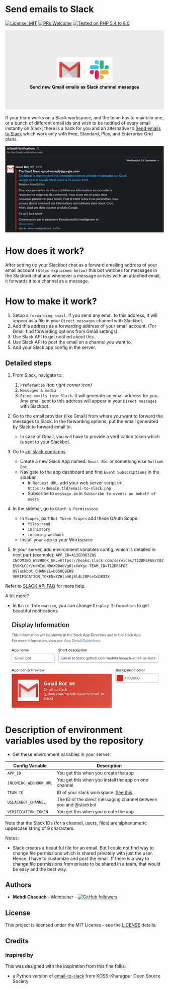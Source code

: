 # Send emails to Slack

[![License: MIT](https://img.shields.io/github/license/mehdichaouch/email-to-slack.svg?style=flat-square)](./LICENSE)
[![PRs Welcome](https://img.shields.io/badge/PRs-welcome-brightgreen.svg "PRs Welcome")](https://github.com/mehdichaouch/email-to-slack/pulls)
[![Tested on PHP 5.4 to 8.0](https://img.shields.io/badge/tested%20on-PHP%205.4%20|%205.5%20|%205.6%20|%207.0%20|%207.1%20|%207.2%20|%207.3%20|%207.4%20|%208.0%20-brightgreen.svg?maxAge=2419200)](https://github.com/PHPCompatibility/PHPCompatibility/actions?query=workflow%3ATests)

<p align="center">
  <img src="images/repository-open-graph.png" alt="Gmail notification"/>
</p>

If your team works on a Slack workspace, and the team has to maintain one, or a bunch of different email ids and wish to be notified of every email instantly on Slack; there is a hack for you and an alternative to [Send emails to Slack](https://slack.com/intl/en-fr/help/articles/206819278-Send-emails-to-Slack) which work only with ~~Free~~, Standard, Plus, and Enterprise Grid plans.

<p align="center">
  <img src="images/slack-gmail-notification.png" alt="Gmail notification"/>
</p>

# How does it work?

After setting up your Slackbot chat as a forward emailing address of your email account `(Steps explained below)` this bot watches for messages in the Slackbot chat and whenever a message arrives with an attached email, it forwards it to a channel as a message.

# How to make it work?

1. Setup a `forwarding email`. If you send any email to this address, it will appear as a file in your `Direct messages` channel with Slackbot.
2. Add this address as a forwarding address of your email account. (For Gmail find forwarding options from Gmail settings).
3. Use Slack API to get notified about this.
4. Use Slack API to post the email on a channel you want to.
5. Add your Slack app config in the server.

## Detailed steps

1. From Slack, navigate to:
    1. `Preferences` _(top right corner icon)_
    2. `Messages & media`
    3. `Bring emails into Slack`. It will generate an email address for you. Any email sent to this address will appear in your `Direct messages` with Slackbot.

2. Go to the email provider (like Gmail) from where you want to forward the messages to Slack. In the forwarding options, put the email generated by Slack to forward email to.
    - In case of Gmail, you will have to provide a verification token which is sent to your Slackbot.

3. Go to [api.slack.com/apps](https://api.slack.com/apps)
    - Create a new Slack App named: `Gmail Bot` or something else `Outlook Bot`
    - Navigate to the app dashboard and find `Event Subscriptions` in the sidebar
        - In `Request URL`, add your web server script url `https://domain.tld/email-to-slack.php`
        - Subscribe to `message.im` in `Subscribe to events on behalf of users`

4. In the sidebar, go to `OAuth & Permissions`
    - In `Scopes`, part `Bot Token Scopes` add these OAuth Scope:
        - `files:read`
        - `im:history`
        - `incoming-webhook`
    - Install your app to your Workspace

5. In your server, add environment variables config, which is detailed in next part (example):
`APP_ID=A12ED963ZQS INCOMING_WEBHOOK_URL=https://hooks.slack.com/services/T12DRSFGE/C02EV6KLCCY/neWIoLN0nXQ0obVgHlxXmYgc TEAM_ID=T12DRSFGE USlackbot_CHANNEL=D050CBER9 VERIFICATION_TOKEN=ZZHla9Kj8l4L28PceIoDB3IX`

Refer to [SLACK API FAQ](https://api.slack.com/faq) for more help.

A bit more?
- In `Basic Information`, you can change `Display Information` to get beautiful notifications
<p align="center">
  <img src="images/slack-app-display-information.png" alt="Display Information"/>
</p>

# Description of environment variables used by the repository

- Set these environment variables in your server:

| Config Variable        | Description                                                      |
|------------------------|------------------------------------------------------------------|
| `APP_ID`               | You get this when you create the app                             |
| `INCOMING_WEBHOOK_URL` | You get this when you install the app on one channel             |
| `TEAM_ID`              | ID of your slack workspace. [See this](https://stackoverflow.com/questions/40940327/what-is-the-simplest-way-to-find-a-slack-team-id-and-a-channel-id) |
| `USLACKBOT_CHANNEL`    | The ID of the direct messaging channel between you and @slackbot |
| `VERIFICATION_TOKEN`   | You get this when you create the app                             |

Note that the Slack IDs (for a channel, users, files) are alphanumeric uppercase string of 9 characters.

Notes:
  - Slack creates a beautiful file for an email. But I could not find way to change file permissions which is shared privately with just the user. Hence, I have to customize and post the email. If there is a way to change file permissions from private to be shared in a team, that would be easy and the best way.

## Authors

- **Mehdi Chaouch** - *Maintainer* - [![GitHub followers](https://img.shields.io/github/followers/mehdichaouch.svg?style=social)](https://github.com/mehdichaouch)

## License

This project is licensed under the MIT License - see the [LICENSE](./LICENSE) details.

## Credits

### Inspired by

This was designed with the inspiration from this fine folks:
- a Python version of [email-to-slack](https://github.com/kossiitkgp/email-to-slack/) from KOSS-Kharagpur Open Source Society
